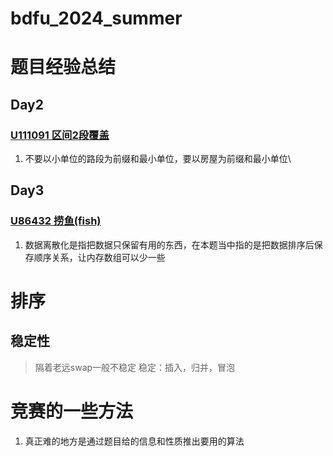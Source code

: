 # bdfu_2024_summer
# 题目经验总结
## Day2
### [U111091 区间2段覆盖](./day2/U111091/U111091.md)
1. 不要以小单位的路段为前缀和最小单位，要以房屋为前缀和最小单位\

## Day3
### [U86432 捞鱼(fish)](./day3/U86432/U86432.md)
1. 数据离散化是指把数据只保留有用的东西，在本题当中指的是把数据排序后保存顺序关系，让内存数组可以少一些

# 排序
## 稳定性
>隔着老远swap一般不稳定
>稳定：插入，归并，冒泡

# 竞赛的一些方法

1. 真正难的地方是通过题目给的信息和性质推出要用的算法
